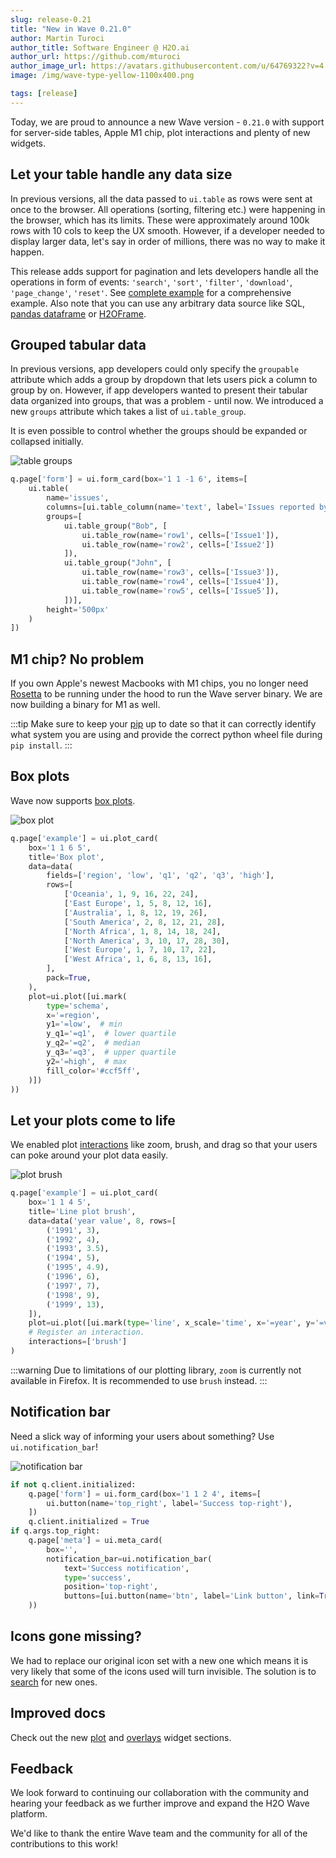 ```yaml
---
slug: release-0.21
title: "New in Wave 0.21.0"
author: Martin Turoci
author_title: Software Engineer @ H2O.ai
author_url: https://github.com/mturoci
author_image_url: https://avatars.githubusercontent.com/u/64769322?v=4
image: /img/wave-type-yellow-1100x400.png

tags: [release]
---
```


Today, we are proud to announce a new Wave version - `0.21.0` with support for server-side tables, Apple M1 chip, plot interactions and plenty of new widgets.

<!--truncate-->

## Let your table handle any data size

In previous versions, all the data passed to `ui.table` as rows were sent at once to the browser. All operations (sorting, filtering etc.) were happening in the browser, which has its limits. These were approximately around 100k rows with 10 cols to keep the UX smooth. However, if a developer needed to display larger data, let's say in order of millions, there was no way to make it happen.

This release adds support for pagination and lets developers handle all the operations in form of events: `'search'`, `'sort'`, `'filter'`, `'download'`, `'page_change'`, `'reset'`. See [complete example](/docs/examples/table-pagination) for a comprehensive example. Also note that you can use any arbitrary data source like SQL, [pandas dataframe](/docs/examples/table-pagination-pandas) or [H2OFrame](/docs/examples/table-pagination-h2o3).

## Grouped tabular data

In previous versions, app developers could only specify the `groupable` attribute which adds a group by dropdown that lets users pick a column to group by on. However, if app developers wanted to present their tabular data organized into groups, that was a problem - until now. We introduced a new `groups` attribute which takes a list of `ui.table_group`.

It is even possible to control whether the groups should be expanded or collapsed initially.

![table groups](assets/2022-04-11/table-groups.png)

```py
q.page['form'] = ui.form_card(box='1 1 -1 6', items=[
    ui.table(
        name='issues',
        columns=[ui.table_column(name='text', label='Issues reported by')],
        groups=[
            ui.table_group("Bob", [
                ui.table_row(name='row1', cells=['Issue1']),
                ui.table_row(name='row2', cells=['Issue2'])
            ]),
            ui.table_group("John", [
                ui.table_row(name='row3', cells=['Issue3']),
                ui.table_row(name='row4', cells=['Issue4']),
                ui.table_row(name='row5', cells=['Issue5']),
            ])],
        height='500px'
    )
])
```

## M1 chip? No problem

If you own Apple's newest Macbooks with M1 chips, you no longer need [Rosetta](https://en.wikipedia.org/wiki/Rosetta_(software)) to be running under the hood to run the Wave server binary. We are now building a binary for M1 as well.

:::tip
Make sure to keep your [pip](https://pypi.org/project/pip/) up to date so that it can correctly identify what system you are using and provide the correct python wheel file during `pip install`.
:::

## Box plots

Wave now supports [box plots](https://en.wikipedia.org/wiki/Box_plot).

![box plot](assets/2022-04-11/box-plot.png)

```py
q.page['example'] = ui.plot_card(
    box='1 1 6 5',
    title='Box plot',
    data=data(
        fields=['region', 'low', 'q1', 'q2', 'q3', 'high'],
        rows=[
            ['Oceania', 1, 9, 16, 22, 24],
            ['East Europe', 1, 5, 8, 12, 16],
            ['Australia', 1, 8, 12, 19, 26],
            ['South America', 2, 8, 12, 21, 28],
            ['North Africa', 1, 8, 14, 18, 24],
            ['North America', 3, 10, 17, 28, 30],
            ['West Europe', 1, 7, 10, 17, 22],
            ['West Africa', 1, 6, 8, 13, 16],
        ],
        pack=True,
    ),
    plot=ui.plot([ui.mark(
        type='schema',
        x='=region',
        y1='=low',  # min
        y_q1='=q1',  # lower quartile
        y_q2='=q2',  # median
        y_q3='=q3',  # upper quartile
        y2='=high',  # max
        fill_color='#ccf5ff',
    )])
))
```

## Let your plots come to life

We enabled plot [interactions](docs/widgets/plots/interactions) like zoom, brush, and drag so that your users can poke around your plot data easily.

![plot brush](assets/2022-04-11/plot_interaction_brush.gif)

```py
q.page['example'] = ui.plot_card(
    box='1 1 4 5',
    title='Line plot brush',
    data=data('year value', 8, rows=[
        ('1991', 3),
        ('1992', 4),
        ('1993', 3.5),
        ('1994', 5),
        ('1995', 4.9),
        ('1996', 6),
        ('1997', 7),
        ('1998', 9),
        ('1999', 13),
    ]),
    plot=ui.plot([ui.mark(type='line', x_scale='time', x='=year', y='=value', y_min=0)]),
    # Register an interaction.
    interactions=['brush']
)
```

:::warning
Due to limitations of our plotting library, `zoom` is currently not available in Firefox. It is recommended to use `brush` instead.
:::

## Notification bar

Need a slick way of informing your users about something? Use `ui.notification_bar`!

![notification bar](assets/2022-04-11/notification_bar.gif)

```py
if not q.client.initialized:
    q.page['form'] = ui.form_card(box='1 1 2 4', items=[
        ui.button(name='top_right', label='Success top-right'),
    ])
    q.client.initialized = True
if q.args.top_right:
    q.page['meta'] = ui.meta_card(
        box='',
        notification_bar=ui.notification_bar(
            text='Success notification',
            type='success',
            position='top-right',
            buttons=[ui.button(name='btn', label='Link button', link=True)]
    ))
```

## Icons gone missing?

We had to replace our original icon set with a new one which means it is very likely that some of the icons used will turn invisible. The solution is to [search](/docs/icons) for new ones.

## Improved docs

Check out the new [plot](/docs/widgets/plots/overview) and [overlays](/docs/widgets/overlays/dialog) widget sections.

## Feedback

We look forward to continuing our collaboration with the community and hearing your feedback as we further improve and expand the H2O Wave platform.

We'd like to thank the entire Wave team and the community for all of the contributions to this work!
